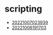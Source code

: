 # scripting
- [20221007023939](/zet/20221007023939/README.md)
- [20221006191703](/zet/20221006191703/README.md)

